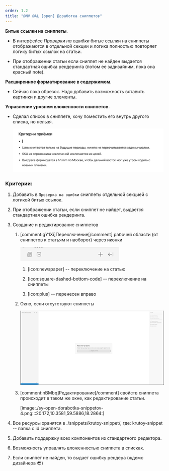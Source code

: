 ```yaml
---
order: 1.2
title: "@NV @AL [open] Доработка сниппетов"
---
```


**Битые ссылки на** **сниппеты**.

-  В интерфейсе *Проверки на ошибки* битые ссылки на сниппеты отображаются в отдельной секции и логика полностью повторяет логику битых ссылок на статьи.

-  При отображении статьи если сниппет не найден выдается стандартная ошибка рендеринга (потом ее задизайним, пока она красный note).

**Расширенное форматирование в содержимом**.

-  Сейчас пока обрезок. Надо добавить возможность вставить картинки и другие элементы.

**Управление уровнем вложенности сниппетов.**

-  Сделал список в сниппете, хочу поместить его внутрь другого списка, но нельзя.

   ![](./sy-open-dorabotka-snippetov.png "Последние 3 пункта – сниппет")

### Критерии:

1. Добавить в `Проверка на ошибки` сниппеты отдельной секцией с логикой битых ссылок.

2. При отображении статьи, если сниппет не найдет, выдается стандартная ошибка рендеринга.

3. Создание и редактирование сниппетов

   1. [comment:gY1Xi]Переключение[/comment] рабочей области (от сниппетов к статьям и наоборот) через иконки

      ![](./sy-open-dorabotka-snippetov-2.png)

      1. [icon:newspaper] -- переключение на статью

      2. [icon:square-dashed-bottom-code] -- переключение на сниппеты

      3. [icon:plus] -- перенесен вправо

   2. Окно, если отсутствуют сниппеты

      ![](./sy-open-dorabotka-snippetov-3.png)

   3. [comment:nBMbq]Редактирование[/comment] свойств сниппета происходит в таком же окне, как редактирование статьи.

      [image:./sy-open-dorabotka-snippetov-4.png:::20.172,10.3581,59.5886,18.2864:]

4. Все ресурсы хранятся в ./snippets/krutoy-snippet/, где: krutoy-snippet -- папка с id сниппета.

5. Добавить поддержку всех компонентов из стандартного редактора.

6. Возможность управлять вложенностью сниппета в списках.

7. Если сниппет не найден, то выдает ошибку рендера (ждемс дизайнера 😎)